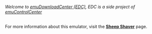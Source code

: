 ###### Welcome to [emuDownloadCenter (EDC)](https://github.com/PhoenixInteractiveNL/emuDownloadCenter/wiki/), EDC is a side project of [emuControlCenter](https://github.com/PhoenixInteractiveNL/emuControlCenter/wiki/)

For more information about this emulator, visit the [**Sheep Shaver**](https://github.com/PhoenixInteractiveNL/emuDownloadCenter/wiki/Emulator-sheepshaver#menu) page.
